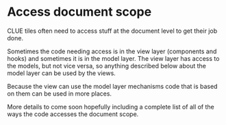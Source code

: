 # Access document scope

CLUE tiles often need to access stuff at the document level to get their job done.

Sometimes the code needing access is in the view layer (components and hooks) and sometimes it is in the model layer. The view layer has access to the models, but not vice versa, so anything described below about the model layer can be used by the views.

Because the view can use the model layer mechanisms code that is based on them can be used in more places.

More details to come soon hopefully including a complete list of all of the ways the code accesses the document scope.
